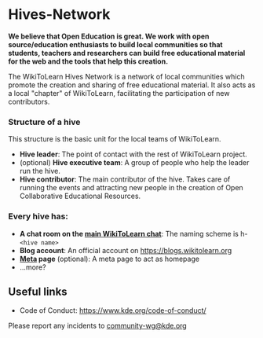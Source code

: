 # Hives-Network

**We believe that Open Education is great. We work with open source/education enthusiasts to build local communities so that students, teachers and researchers can build free educational material for the web and the tools that help this creation.**

The WikiToLearn Hives Network is a network of local communities which promote
the creation and sharing of free educational material. It also acts as a local
"chapter" of WikiToLearn, facilitating the participation of new contributors.

### Structure of a hive

This structure is the basic unit for the local teams of WikiToLearn.

* **Hive leader**: The point of contact with the rest of WikiToLearn project.
* (optional) **Hive executive team**: A group of people who help the leader run the hive.
* **Hive contributor**: The main contributor of the hive. Takes care of running the events and attracting new people in the creation of Open Collaborative Educational Resources.

### Every hive has:

* **A chat room on the [main WikiToLearn chat](https://chat.wikitolearn.org)**: The naming scheme is h-`<hive name>`
* **Blog account**: An official account on https://blogs.wikitolearn.org
* **[Meta](https://meta.wikitolearn.org) page** (optional): A meta page to act as homepage
* ...more?

## Useful links
* Code of Conduct: https://www.kde.org/code-of-conduct/

Please report any incidents to [community-wg@kde.org](mailto:community-wg@kde.org)

